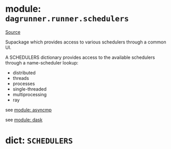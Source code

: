 # module: `dagrunner.runner.schedulers`

[Source](../dagrunner/runner/schedulers/__init__.py#L0)

Supackage which provides access to various schedulers through a common UI.

A SCHEDULERS dictionary provides access to the available schedulers through a
name-scheduler lookup:
- distributed
- threads
- processes
- single-threaded
- multiprocessing
- ray

see [module: asyncmp](dagrunner.runner.schedulers.asyncmp.md#module-dagrunnerrunnerschedulersasyncmp)

see [module: dask](dagrunner.runner.schedulers.dask.md#module-dagrunnerrunnerschedulersdask)

# dict: `SCHEDULERS`


